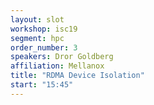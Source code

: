 ```yaml
---
layout: slot
workshop: isc19
segment: hpc
order_number: 3
speakers: Dror Goldberg
affiliation: Mellanox
title: "RDMA Device Isolation"
start: "15:45"
---
```

